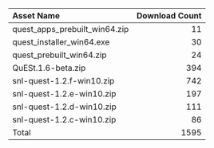 | Asset Name                    |   Download Count |
|:------------------------------|-----------------:|
| quest_apps_prebuilt_win64.zip |               11 |
| quest_installer_win64.exe     |               30 |
| quest_prebuilt_win64.zip      |               24 |
| QuESt.1.6-beta.zip            |              394 |
| snl-quest-1.2.f-win10.zip     |              742 |
| snl-quest-1.2.e-win10.zip     |              197 |
| snl-quest-1.2.d-win10.zip     |              111 |
| snl-quest-1.2.c-win10.zip     |               86 |
| Total                         |             1595 |